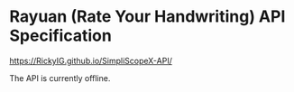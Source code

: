 # Rayuan (Rate Your Handwriting) API Specification
https://RickyIG.github.io/SimpliScopeX-API/

The API is currently offline.
